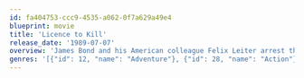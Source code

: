```yaml
---
id: fa404753-ccc9-4535-a062-0f7a629a49e4
blueprint: movie
title: 'Licence to Kill'
release_date: '1989-07-07'
overview: 'James Bond and his American colleague Felix Leiter arrest the drug lord Sanchez who succeeds in escaping and takes revenge on Felix and his wife. Bond knows but just one thing: revenge.'
genres: '[{"id": 12, "name": "Adventure"}, {"id": 28, "name": "Action"}, {"id": 53, "name": "Thriller"}]'
---
```

